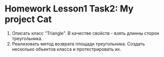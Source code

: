 # Homework Lesson1 Task2: My project Cat

1. Описать класс "Triangle". В качестве свойств - взять длинны сторон треугольника. 
2. Реализовать метод возврата площади треугольника. Создать несколько объектов класса и протестрировать их.
